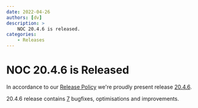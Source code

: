 ```yaml
---
date: 2022-04-26
authors: [dv]
description: >
    NOC 20.4.6 is released.
categories:
    - Releases
---
```

# NOC 20.4.6 is Released

In accordance to our [Release Policy](../../release-policy/index.md)
we're proudly present release [20.4.6](https://code.getnoc.com/noc/noc/tags/20.4.6).

20.4.6 release contains [7](https://code.getnoc.com/noc/noc/merge_requests?scope=all&state=merged&milestone_title=20.4.6) bugfixes, optimisations and improvements.
